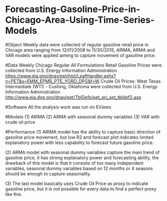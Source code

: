 # Forecasting-Gasoline-Price-in-Chicago-Area-Using-Time-Series-Models

#Object
Weekly data were collected of regular gasoline retail price in Chicago area ranging from 12/01/2008 to 11/30/2015, ARIMA, ARMA and VAR models were applied aiming to capture movement of gasoline price.

#Data
Weekly Chicago Regular All Formulations Retail Gasoline Prices were collected from U.S. Energy Information Administration
https://www.eia.gov/dnav/pet/hist/LeafHandler.ashx?n=PET&s=EMM_EPMR_PTE_YORD_DPG&f=W
Crude Oil Prices: West Texas Intermediate (WTI) - Cushing, Oklahoma were collected from U.S. Energy Information Administration
http://www.eia.doe.gov/dnav/pet/TblDefs/pet_pri_spt_tbldef2.asp

#Software
All the analysis work was run on EViews

#Models
(1) ARIMA
(2) ARMA with seasonal dummy variables
(3) VAR with crude oil price

#Performance
(1) ARIMA model has the ability to capture basic direction of gasoline price movement, but low
R2 and forecast plot indicates limited explanatory power with less capability to forecast future gasoline price. 

(2) ARMA model with seasonal dummy variables capture the main trend of gasoline price, it has strong explanatory power and forecasting ability, the drawback of this model is that it consists of too many independent variables, seasonal dummy variables based on 12 months or 4 seasons should be enough to capture seasonality. 

(3) The last model basically uses Crude Oil Price as proxy to indicate gasoline price, but it is not possible for every data to find a perfect proxy like this.
